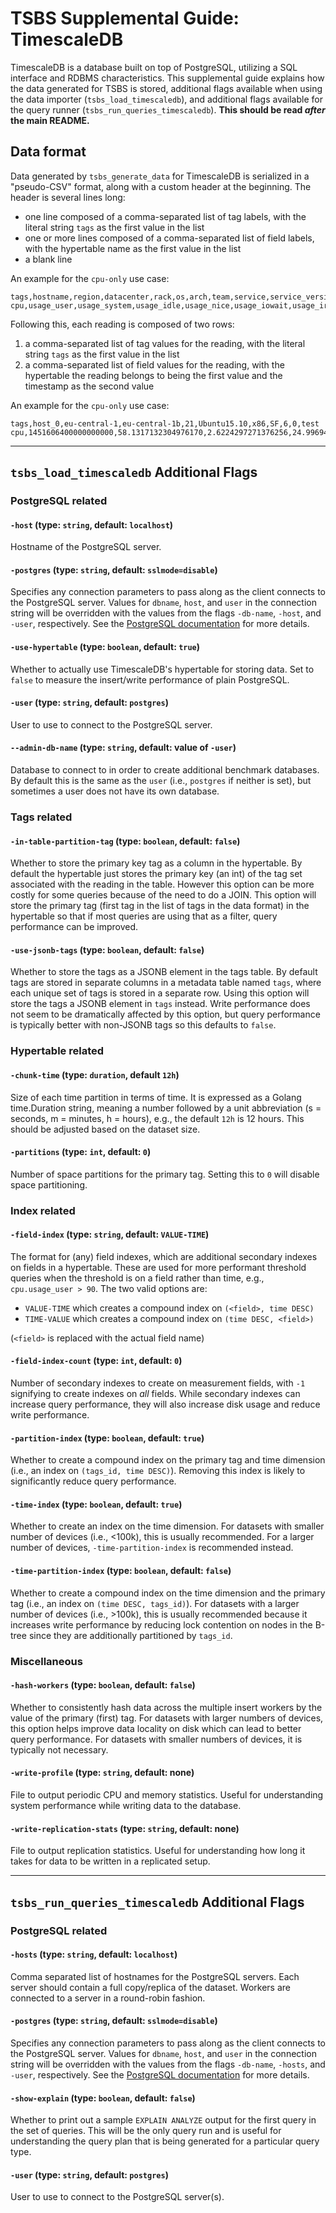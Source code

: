 # TSBS Supplemental Guide: TimescaleDB

TimescaleDB is a database built on top of PostgreSQL, utilizing a SQL
interface and RDBMS characteristics. This supplemental guide explains how
the data generated for TSBS is stored, additional flags available when
using the data importer (`tsbs_load_timescaledb`), and additional flags
available for the query runner (`tsbs_run_queries_timescaledb`). **This
should be read *after* the main README.**

## Data format

Data generated by `tsbs_generate_data` for TimescaleDB is serialized in a
"pseudo-CSV" format, along with a custom header at the beginning. The
header is several lines long:
* one line composed of a comma-separated list of tag labels, with the literal string `tags` as the first value in the list
* one or more lines composed of a comma-separated list of field labels, with the hypertable name as the first value in the list
* a blank line

An example for the `cpu-only` use case:
```text
tags,hostname,region,datacenter,rack,os,arch,team,service,service_version,service_environment
cpu,usage_user,usage_system,usage_idle,usage_nice,usage_iowait,usage_irq,usage_softirq,usage_steal,usage_guest,usage_guest_nice

```

Following this, each reading is composed of two rows:
1. a comma-separated list of tag values for the reading, with the literal string `tags` as the first value in the list
1. a comma-separated list of field values for the reading, with the hypertable the reading belongs to being the first value and the timestamp as the second value

An example for the `cpu-only` use case:
```text
tags,host_0,eu-central-1,eu-central-1b,21,Ubuntu15.10,x86,SF,6,0,test
cpu,1451606400000000000,58.1317132304976170,2.6224297271376256,24.9969495069947882,61.5854484633778867,22.9481393231639395,63.6499207106198313,6.4098777048301052,44.8799140503027445,80.5028770761136201,38.2431182911542820
```

---

## `tsbs_load_timescaledb` Additional Flags


### PostgreSQL related

#### `-host` (type: `string`, default: `localhost`)

Hostname of the PostgreSQL server.

#### `-postgres` (type: `string`, default: `sslmode=disable`)

Specifies any connection parameters to pass along as the client
connects to the PostgreSQL server. Values for `dbname`, `host`, and `user`
in the connection string will be overridden with the values from the flags
`-db-name`, `-host`, and `-user`, respectively. See the
[PostgreSQL documentation][conn-str] for more details.

#### `-use-hypertable` (type: `boolean`, default: `true`)

Whether to actually use TimescaleDB's hypertable for storing data. Set to
`false` to measure the insert/write performance of plain PostgreSQL.

#### `-user` (type: `string`, default: `postgres`)

User to use to connect to the PostgreSQL server.

#### `--admin-db-name` (type: `string`, default: value of `-user`)

Database to connect to in order to create additional benchmark databases.
By default this is the same as the `user` (i.e., `postgres` if neither is set),
but sometimes a user does not have its own database.

### Tags related

#### `-in-table-partition-tag` (type: `boolean`, default: `false`)
Whether to store the primary key tag as a column in the hypertable. By
default the hypertable just stores the primary key (an int) of the tag set
associated with the reading in the table. However this option can be more
costly for some queries because of the need to do a JOIN. This option will
store the primary tag (first tag in the list of tags in the data format) in
the hypertable so that if most queries are using that as a filter, query
performance can be improved.

#### `-use-jsonb-tags` (type: `boolean`, default: `false`)
Whether to store the tags as a JSONB element in the tags table. By default
tags are stored in separate columns in a metadata table named `tags`, where
each unique set of tags is stored in a separate row. Using this option will
store the tags a JSONB element in `tags` instead. Write performance does not
seem to be dramatically affected by this option, but query performance is
typically better with non-JSONB tags so this defaults to `false`.


### Hypertable related

#### `-chunk-time` (type: `duration`, default `12h`)
Size of each time partition in terms of time. It is expressed as a Golang
time.Duration string, meaning a number followed by a unit abbreviation
(s = seconds, m = minutes, h = hours), e.g., the default `12h` is 12 hours.
This should be adjusted based on the dataset size.

#### `-partitions` (type: `int`, default: `0`)
Number of space partitions for the primary tag. Setting this to `0` will
disable space partitioning.

### Index related

#### `-field-index` (type: `string`, default: `VALUE-TIME`)
The format for (any) field indexes, which are additional secondary indexes
on fields in a hypertable. These are used for more performant threshold
queries when the threshold is on a field rather than time, e.g.,
`cpu.usage_user > 90`. The two valid options are:
* `VALUE-TIME` which creates a compound index on `(<field>, time DESC)`
* `TIME-VALUE` which creates a compound index on `(time DESC, <field>)`

(`<field>` is replaced with the actual field name)

#### `-field-index-count` (type: `int`, default: `0`)
Number of secondary indexes to create on measurement fields, with `-1`
signifying to create indexes on *all* fields. While secondary indexes can
increase query performance, they will also increase disk usage and reduce
write performance.

#### `-partition-index` (type: `boolean`, default: `true`)
Whether to create a compound index on the primary tag and time dimension
(i.e., an index on `(tags_id, time DESC)`). Removing this index is likely
to significantly reduce query performance.

#### `-time-index` (type: `boolean`, default: `true`)
Whether to create an index on the time dimension. For datasets with smaller
number of devices (i.e., <100k), this is usually recommended. For a larger
number of devices, `-time-partition-index` is recommended instead.

#### `-time-partition-index` (type: `boolean`, default: `false`)
Whether to create a compound index on the time dimension and the primary
tag (i.e., an index on `(time DESC, tags_id)`).
For datasets with a larger number of devices (i.e., >100k), this is
usually recommended because it increases write performance by
reducing lock contention on nodes in the
B-tree since they are additionally partitioned by `tags_id`.


### Miscellaneous

#### `-hash-workers` (type: `boolean`, default: `false`)
Whether to consistently hash data across the multiple insert workers by the
value of the primary (first) tag. For datasets with larger numbers of
devices, this option helps improve data locality on disk which can lead
to better query performance. For datasets with smaller numbers of devices, it is typically not necessary.

#### `-write-profile` (type: `string`, default: none)
File to output periodic CPU and memory statistics. Useful for understanding
system performance while writing data to the database.

#### `-write-replication-stats` (type: `string`, default: none)
File to output replication statistics. Useful for understanding how long it
takes for data to be written in a replicated setup.

---

## `tsbs_run_queries_timescaledb` Additional Flags

### PostgreSQL related

#### `-hosts` (type: `string`, default: `localhost`)

Comma separated list of hostnames for the PostgreSQL servers. Each server
should contain a full copy/replica of the dataset. Workers are connected
to a server in a round-robin fashion.

#### `-postgres` (type: `string`, default: `sslmode=disable`)

Specifies any connection parameters to pass along as the client
connects to the PostgreSQL server. Values for `dbname`, `host`, and `user`
in the connection string will be overridden with the values from the flags
`-db-name`, `-hosts`, and `-user`, respectively. See the
[PostgreSQL documentation][conn-str] for more details.

#### `-show-explain` (type: `boolean`, default: `false`)

Whether to print out a sample `EXPLAIN ANALYZE` output for the first query
in the set of queries. This will be the only query run and is useful for
understanding the query plan that is being generated for a particular
query type.

#### `-user` (type: `string`, default: `postgres`)

User to use to connect to the PostgreSQL server(s).

[conn-str]: https://www.postgresql.org/docs/10/static/libpq-connect.html
